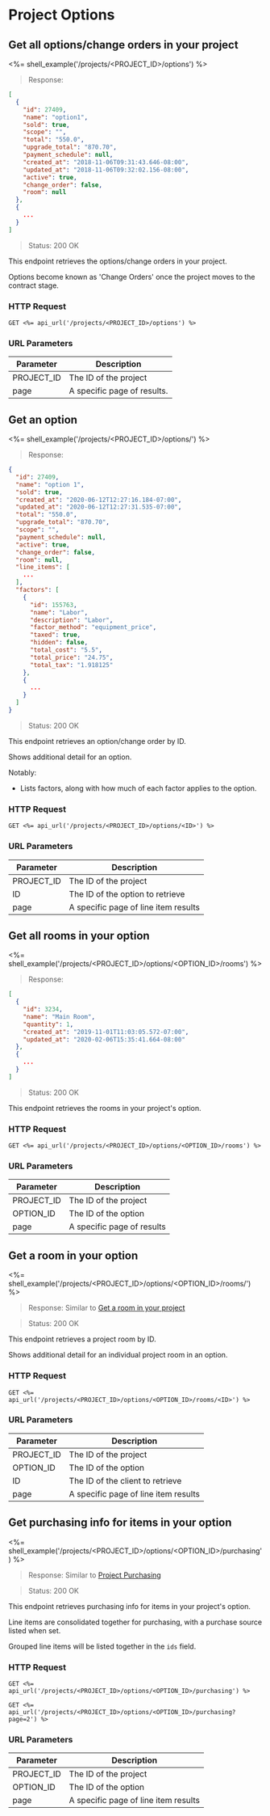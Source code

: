 # Project Options

## Get all options/change orders in your project

<%= shell_example('/projects/<PROJECT_ID>/options') %>

> Response:

```json
[
  {
    "id": 27409,
    "name": "option1",
    "sold": true,
    "scope": "",
    "total": "550.0",
    "upgrade_total": "870.70",
    "payment_schedule": null,
    "created_at": "2018-11-06T09:31:43.646-08:00",
    "updated_at": "2018-11-06T09:32:02.156-08:00",
    "active": true,
    "change_order": false,
    "room": null
  },
  {
    ...
  }
]
```

> Status: 200 OK

This endpoint retrieves the options/change orders in your project.

Options become known as 'Change Orders' once the project moves to the contract stage.

### HTTP Request

`GET <%= api_url('/projects/<PROJECT_ID>/options') %>`

### URL Parameters

Parameter | Description
--------- | -----------
PROJECT_ID | The ID of the project
page | A specific page of results.


## Get an option

<%= shell_example('/projects/<PROJECT_ID>/options/<ID>') %>

> Response:

```json
{
  "id": 27409,
  "name": "option 1",
  "sold": true,
  "created_at": "2020-06-12T12:27:16.184-07:00",
  "updated_at": "2020-06-12T12:27:31.535-07:00",
  "total": "550.0",
  "upgrade_total": "870.70",
  "scope": "",
  "payment_schedule": null,
  "active": true,
  "change_order": false,
  "room": null,
  "line_items": [
    ...
  ],
  "factors": [
    {
      "id": 155763,
      "name": "Labor",
      "description": "Labor",
      "factor_method": "equipment_price",
      "taxed": true,
      "hidden": false,
      "total_cost": "5.5",
      "total_price": "24.75",
      "total_tax": "1.918125"
    },
    {
      ...
    }
  ]
}
```

> Status: 200 OK

This endpoint retrieves an option/change order by ID.

Shows additional detail for an option.

Notably:

- Lists factors, along with how much of each factor applies to the option.

### HTTP Request

`GET <%= api_url('/projects/<PROJECT_ID>/options/<ID>') %>`

### URL Parameters

Parameter | Description
--------- | -----------
PROJECT_ID | The ID of the project
ID | The ID of the option to retrieve
page | A specific page of line item results


## Get all rooms in your option

<%= shell_example('/projects/<PROJECT_ID>/options/<OPTION_ID>/rooms') %>

> Response:

```json
[
  {
    "id": 3234,
    "name": "Main Room",
    "quantity": 1,
    "created_at": "2019-11-01T11:03:05.572-07:00",
    "updated_at": "2020-02-06T15:35:41.664-08:00"
  },
  {
    ...
  }
]
```

> Status: 200 OK

This endpoint retrieves the rooms in your project's option.

### HTTP Request

`GET <%= api_url('/projects/<PROJECT_ID>/options/<OPTION_ID>/rooms') %>`

### URL Parameters

Parameter | Description
--------- | -----------
PROJECT_ID | The ID of the project
OPTION_ID | The ID of the option
page | A specific page of results


## Get a room in your option

<%= shell_example('/projects/<PROJECT_ID>/options/<OPTION_ID>/rooms/<ID>') %>

> Response: Similar to [Get a room in your project](#get-a-room-in-your-project)

> Status: 200 OK

This endpoint retrieves a project room by ID.

Shows additional detail for an individual project room in an option.

### HTTP Request

`GET <%= api_url('/projects/<PROJECT_ID>/options/<OPTION_ID>/rooms/<ID>') %>`

### URL Parameters

Parameter | Description
--------- | -----------
PROJECT_ID | The ID of the project
OPTION_ID | The ID of the option
ID | The ID of the client to retrieve
page | A specific page of line item results


## Get purchasing info for items in your option

<%= shell_example('/projects/<PROJECT_ID>/options/<OPTION_ID>/purchasing') %>

> Response: Similar to [Project Purchasing](#project-purchasing)

> Status: 200 OK

This endpoint retrieves purchasing info for items in your project's option.

Line items are consolidated together for purchasing, with a purchase source listed
when set.

Grouped line items will be listed together in the `ids` field.

### HTTP Request

`GET <%= api_url('/projects/<PROJECT_ID>/options/<OPTION_ID>/purchasing') %>`

`GET <%= api_url('/projects/<PROJECT_ID>/options/<OPTION_ID>/purchasing?page=2') %>`

### URL Parameters

Parameter | Description
--------- | -----------
PROJECT_ID | The ID of the project
OPTION_ID | The ID of the option
page | A specific page of line item results
